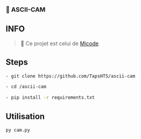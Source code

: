 ### 🎥 ASCII-CAM

## INFO

> 📍 Ce projet est celui de [Micode](https://youtu.be/DBnStqiLB-Q)

## Steps

```sh
- git clone https://github.com/TapsHTS/ascii-cam

- cd /ascii-cam

- pip install -r requirements.txt
```

## Utilisation

```sh
py cam.py
```
